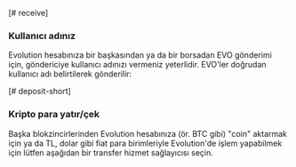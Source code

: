 [# receive]
### Kullanıcı adınız
Evolution hesabınıza bir başkasından ya da bir borsadan EVO gönderimi için, göndericiye kullanıcı adınızı vermeniz yeterlidir. EVO'ler doğrudan kullanıcı adı belirtilerek gönderilir:

[# deposit-short]
### Kripto para yatır/çek
Başka blokzincirlerinden Evolution hesabınıza (ör. BTC gibi) "coin" aktarmak için ya da TL, dolar gibi fiat para birimleriyle Evolution'de işlem yapabilmek için lütfen aşağıdan bir transfer hizmet sağlayıcısı seçin.
